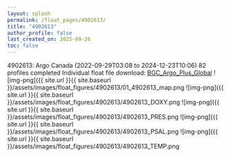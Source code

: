 ```yaml
---
layout: splash
permalink: /float_pages/4902613/
title: "4902613"
author_profile: false
last_created_on: 2025-09-26
toc: false
---
```

 
4902613: Argo Canada (2022-09-29T03:08 to 2024-12-23T10:06)
82 profiles completed
Individual float file download: [BGC_Argo_Plus_Global](https://ftp.soest.hawaii.edu/bgc_argo_plus/Individual_Floats/outliers_removed/4902613_Sprof_processed.nc)
![img-png]({{ site.url }}{{ site.baseurl }}/assets/images/float_figures/4902613/01_4902613_map.png
![img-png]({{ site.url }}{{ site.baseurl }}/assets/images/float_figures/4902613/4902613_DOXY.png
![img-png]({{ site.url }}{{ site.baseurl }}/assets/images/float_figures/4902613/4902613_PRES.png
![img-png]({{ site.url }}{{ site.baseurl }}/assets/images/float_figures/4902613/4902613_PSAL.png
![img-png]({{ site.url }}{{ site.baseurl }}/assets/images/float_figures/4902613/4902613_TEMP.png

